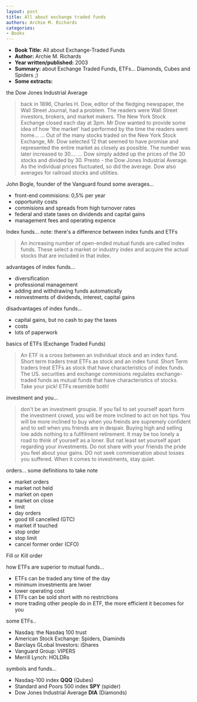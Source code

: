 ```yaml
---
layout: post
title: All about exchange traded funds
authors: Archie M. Richards
categories:
- Books
---
```



- **Book Title:** All about Exchange-Traded Funds
- **Author:** Archie M. Richards
- **Year written/published:** 2003
- **Summary:** about Exchange Traded Funds, ETFs... Diamonds, Cubes and Spiders ;)
- **Some extracts:**

the Dow Jones Industrial Average

> back in 1896, Charles H. Dow, editor of the fledging newspaper, the Wall Street Journal, had a problem. The readers were Wall Street investors, brokers, and market makers. The New York Stock Exchange closed each day at 3pm. Mr Dow wanted to provide some idea of how 'the market' had performed by the time the readers went home... ... Out of the many stocks traded on the New York Stock Exchange, Mr. Dow selected 12 that seemed to have promise and represented the entire market as closely as possible. The number was later increased to 30.... ... Dow simply added up the prices of the 30 stocks and divided by 30. Presto - the Dow Jones Industrial Average. As the individual prices fluctuated, so did the average. Dow also averages for railroad stocks and utilities.

John Bogle, founder of the Vanguard found some averages...

- front-end commisions: 0,5% per year
- opportunity costs
- commisions and spreads from high turnover rates
- federal and state taxes on dividends and capital gains
- management fees and operating expence

Index funds... note: there's a difference between index funds and ETFs

> An increasing number of open-ended mutual funds are called index funds. These select a market or industry index and acquire the actual stocks that are included in that index.

advantages of index funds...

- diversification
- professional management
- adding and withdrawing funds automatically
- reinvestments of dividends, interest, capital gains

disadvantages of index funds...

- capital gains, but no cash to pay the taxes
- costs
- lots of paperwork

basics of ETFs (Exchange Traded Funds)

> An ETF is a cross between an individual stock and an index fund. Short term traders treat ETFs as stock and an index fund. Short Term traders treat ETFs as stock that have characteristics of index funds. The US. securities and exchange commisions regulates exchange-traded funds as mutual funds that have characteristics of stocks. Take your pick! ETFs resemble both!

investment and you...

> don't be an investment groupie. If you fail to set yourself apart form the investment crowd, you will be more inclined to act on hot tips. You will be more inclined to buy when you freinds are supremely confident and to sell when you friends are in despair. Buying high and selling low adds nothing to a fullfilment retirement. It may be too lonely a road to think of yourself as a loner. But nat least set yourself apart regarding your investments. Do not share with your friends the pride you feel about your gains. DO not seek commiseration about losses you suffered. When it comes to investments, stay quiet.

orders... some definitions to take note

- market orders
- market not held
- market on open
- market on close
- limit
- day orders
- good till cancelled (GTC)
- market if touched
- stop order
- stop limit
- cancel former order (CFO)

Fill or Kill order

how ETFs are superior to mutual funds...

- ETFs can be traded any time of the day
- minimum investments are lwoer
- lower operating cost
- ETFs can be sold short with no restrictions
- more trading other people do in ETF, the more efficient it becomes for you

some ETFs..

- Nasdaq: the Nasdaq 100 trust
- American Stock Exchange: Spiders, Diaminds
- Barclays GLobal Investors: iShares
- Vanguard Group: VIPERS
- Merrill Lynch: HOLDRs

symbols and funds...

- Nasdaq-100 index **QQQ** (Qubes)
- Standard and Poors 500 index **SPY** (spider)
- Dow Jones Industrial Average **DIA** (Diamonds)
